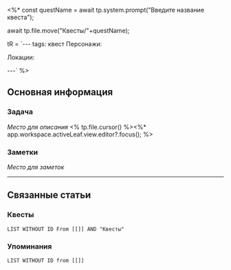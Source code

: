 <%*
const questName = await tp.system.prompt("Введите название квеста");

await tp.file.move("Квесты/"+questName);

tR = `---
tags: квест
Персонажи:
  
Локации:
  
---`
%>
## Основная информация
### Задача

*Место для описания*
<% tp.file.cursor() %><%* app.workspace.activeLeaf.view.editor?.focus(); %>
### Заметки

*Место для заметок*

---
## Связанные статьи

### Квесты
```dataview
LIST WITHOUT ID From [[]] AND "Квесты"
```
### Упоминания
```dataview
LIST WITHOUT ID from [[]]
```